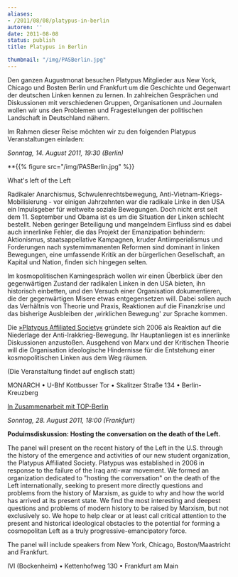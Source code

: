 ```yaml
---
aliases:
- /2011/08/08/platypus-in-berlin
autoren: ''
date: 2011-08-08
status: publish
title: Platypus in Berlin

thumbnail: "/img/PASBerlin.jpg"
---
```


Den ganzen Augustmonat besuchen Platypus Mitglieder aus New York, Chicago und Bosten Berlin und Frankfurt um die Geschichte und Gegenwart der deutschen Linken kennen zu lernen. In zahlreichen Gesprächen und Diskussionen mit verschiedenen Gruppen, Organisationen und Journalen wollen wir uns den Problemen und Fragestellungen der politischen Landschaft in Deutschland nähern.

Im Rahmen dieser Reise möchten wir zu den folgenden Platypus Veranstaltungen einladen:

*Sonntag, 14. August 2011, 19:30 (Berlin)*

**{{% figure src="/img/PASBerlin.jpg" %}}

What's left of the Left

Radikaler Anarchismus, Schwulenrechtsbewegung, Anti-Vietnam-Kriegs-Mobilisierung - vor einigen Jahrzehnten war die radikale Linke in den USA ein Impulsgeber für weltweite soziale Bewegungen. Doch nicht erst seit dem 11. September und Obama ist es um die Situation der Linken schlecht bestellt. Neben geringer Beteiligung und mangelndem Einfluss sind es dabei auch innerlinke Fehler, die das Projekt der Emanzipation behindern: Aktionismus, staatsappellative Kampagnen, kruder Antiimperialismus und Forderungen nach systemimmanenten Reformen sind dominant in linken Bewegungen, eine umfassende Kritik an der bürgerlichen Gesellschaft, an Kapital und Nation, finden sich hingegen selten.

Im kosmopolitischen Kamingespräch wollen wir einen Überblick über den gegenwärtigen Zustand der radikalen Linken in den USA bieten, ihn historisch einbetten, und den Versuch einer Organisation dokumentieren, die der gegenwärtigen Misere etwas entgegensetzen will. Dabei sollen auch das Verhältnis von Theorie und Praxis, Reaktionen auf die Finanzkrise und das bisherige Ausbleiben der ‚wirklichen Bewegung' zur Sprache kommen.

Die [»Platypus Affiliated Society«](http://www.platypus1917.org/) gründete sich 2006 als Reaktion auf die Niederlage der Anti-Irakkrieg-Bewegung. Ihr Hauptanliegen ist es innerlinke Diskussionen anzustoßen. Ausgehend von Marx und der Kritischen Theorie will die Organisation ideologische Hindernisse für die Entstehung einer kosmopolitischen Linken aus dem Weg räumen.

(Die Veranstaltung findet auf englisch statt)

MONARCH • U-Bhf Kottbusser Tor • Skalitzer Straße 134 • Berlin-Kreuzberg

[In Zusammenarbeit mit TOP-Berlin](http://top-berlin.net/?p=288)

*Sonntag, 28. August 2011, 18:00 (Frankfurt)*

**Poduimsdiskussion: Hosting the conversation on the death of the Left.**

The panel will present on the recent history of the Left in the U.S. through the history of the emergence and activities of our new student organization, the Platypus Affiliated Society. Platypus was established in 2006 in response to the failure of the Iraq anti-war movement. We formed an organization dedicated to "hosting the conversation" on the death of the Left internationally, seeking to present more directly questions and problems from the history of Marxism, as guide to why and how the world has arrived at its present state. We find the most interesting and deepest questions and problems of modern history to be raised by Marxism, but not exclusively so. We hope to help clear or at least call critical attention to the present and historical ideological obstacles to the potential for forming a cosmopolitan Left as a truly progressive-emancipatory force.

The panel will include speakers from New York, Chicago, Boston/Maastricht and Frankfurt.

IVI (Bockenheim) • Kettenhofweg 130 • Frankfurt am Main

